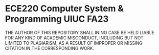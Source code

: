 # ECE220 Computer System & Programming UIUC FA23
THE AUTHOR OF THIS REPOSITORY SHALL IN NO CASE BE HELD LIABLE FOR ANY KIND OF ACADEMIC MISCONDUCT, INCLUDING BUT NOT LIMITED TO PLAGIARISM, AS A RESULT OF IMPROPER OR MISSING CITATION IN THE CORRESPONDING WORK.
